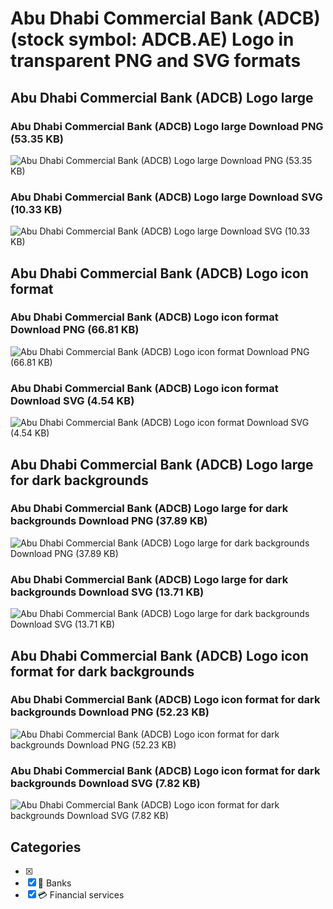 # Abu Dhabi Commercial Bank (ADCB) (stock symbol: ADCB.AE) Logo in transparent PNG and SVG formats

## Abu Dhabi Commercial Bank (ADCB) Logo large

### Abu Dhabi Commercial Bank (ADCB) Logo large Download PNG (53.35 KB)

![Abu Dhabi Commercial Bank (ADCB) Logo large Download PNG (53.35 KB)](/img/orig/ADCB.AE_BIG-d3a872c9.png)

### Abu Dhabi Commercial Bank (ADCB) Logo large Download SVG (10.33 KB)

![Abu Dhabi Commercial Bank (ADCB) Logo large Download SVG (10.33 KB)](/img/orig/ADCB.AE_BIG-85dd259a.svg)

## Abu Dhabi Commercial Bank (ADCB) Logo icon format

### Abu Dhabi Commercial Bank (ADCB) Logo icon format Download PNG (66.81 KB)

![Abu Dhabi Commercial Bank (ADCB) Logo icon format Download PNG (66.81 KB)](/img/orig/ADCB.AE-6c60c638.png)

### Abu Dhabi Commercial Bank (ADCB) Logo icon format Download SVG (4.54 KB)

![Abu Dhabi Commercial Bank (ADCB) Logo icon format Download SVG (4.54 KB)](/img/orig/ADCB.AE-c00d0264.svg)

## Abu Dhabi Commercial Bank (ADCB) Logo large for dark backgrounds

### Abu Dhabi Commercial Bank (ADCB) Logo large for dark backgrounds Download PNG (37.89 KB)

![Abu Dhabi Commercial Bank (ADCB) Logo large for dark backgrounds Download PNG (37.89 KB)](/img/orig/ADCB.AE_BIG.D-1b77f21b.png)

### Abu Dhabi Commercial Bank (ADCB) Logo large for dark backgrounds Download SVG (13.71 KB)

![Abu Dhabi Commercial Bank (ADCB) Logo large for dark backgrounds Download SVG (13.71 KB)](/img/orig/ADCB.AE_BIG.D-f1d1440e.svg)

## Abu Dhabi Commercial Bank (ADCB) Logo icon format for dark backgrounds

### Abu Dhabi Commercial Bank (ADCB) Logo icon format for dark backgrounds Download PNG (52.23 KB)

![Abu Dhabi Commercial Bank (ADCB) Logo icon format for dark backgrounds Download PNG (52.23 KB)](/img/orig/ADCB.AE.D-f0cdf117.png)

### Abu Dhabi Commercial Bank (ADCB) Logo icon format for dark backgrounds Download SVG (7.82 KB)

![Abu Dhabi Commercial Bank (ADCB) Logo icon format for dark backgrounds Download SVG (7.82 KB)](/img/orig/ADCB.AE.D-2a1ed446.svg)



## Categories
- [x] 
- [x] 🏦 Banks
- [x] 💳 Financial services

